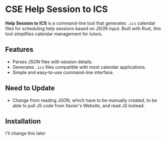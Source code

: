 # CSE Help Session to ICS

**Help Session to ICS** is a command-line tool that generates `.ics` calendar files for scheduling help sessions based on JSON input. Built with Rust, this tool simplifies calendar management for tutors.

## Features

- Parses JSON files with session details.
- Generates `.ics` files compatible with most calendar applications.
- Simple and easy-to-use command-line interface.

## Need to Update
- Change from reading JSON, which have to be manually created, to be able to pull JS code from Xavier's Website, and read JS instead.

## Installation
I'll change this later